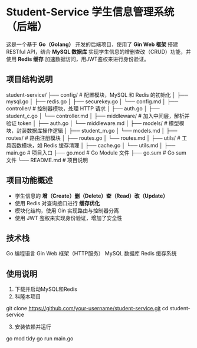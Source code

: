 #  Student-Service 学生信息管理系统（后端）

这是一个基于 **Go（Golang）** 开发的后端项目，使用了 **Gin Web 框架** 搭建 RESTful API，结合 **MySQL 数据库** 实现学生信息的增删查改（CRUD）功能，并使用 **Redis 缓存** 加速数据访问，用JWT鉴权来进行身份验证。

## 项目结构说明

student-service/
├── config/             # 配置模块，MySQL 和 Redis 的初始化
│   ├── mysql.go
│   ├── redis.go
│   ├── securekey.go
│   └── config.md
│
├── controller/         # 控制器模块，处理 HTTP 请求
│   ├── auth.go 
│   ├── student_c.go
│   └── controller.md
│
├── middleware/         # 加入中间层，解析并验证 token
│   ├── auth.go
│   └── middleware.md
│
├── models/             # 模型模块，封装数据库操作逻辑
│   ├── student_m.go
│   └── models.md
│
├── routes/             # 路由注册模块
│   ├── routes.go
│   └── routes.md
│
├── utils/              # 工具函数模块，如 Redis 缓存清理
│   ├── cache.go
│   └── utils.md
│
├── main.go             # 项目入口
├── go.mod              # Go Module 文件
├── go.sum              # Go sum 文件
└── README.md           # 项目说明


## 项目功能概述

-  学生信息的 **增（Create）删（Delete）查（Read）改（Update）**
-  使用 Redis 对查询接口进行 **缓存优化**
-  模块化结构，使用 Gin 实现路由与控制器分离
-  使用 JWT 鉴权来实现身份验证，增加了安全性

## 技术栈

Go	        编程语言
Gin	Web     框架（HTTP服务）
MySQL	    数据库
Redis	    缓存系统

## 使用说明

1. 下载并启动MySQL和Redis
2. 科隆本项目

git clone https://github.com/your-username/student-service.git
cd student-service

3. 安装依赖并运行

go mod tidy
go run main.go
